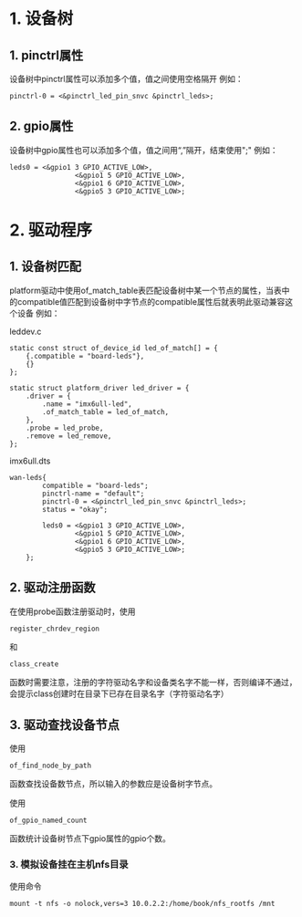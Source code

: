 # 1. 设备树
## 1. pinctrl属性
设备树中pinctrl属性可以添加多个值，值之间使用空格隔开
例如：
```
pinctrl-0 = <&pinctrl_led_pin_snvc &pinctrl_leds>;
```
## 2. gpio属性
设备树中gpio属性也可以添加多个值，值之间用“,”隔开，结束使用";"
例如：
```
leds0 = <&gpio1 3 GPIO_ACTIVE_LOW>,
				<&gpio1 5 GPIO_ACTIVE_LOW>,
				<&gpio1 6 GPIO_ACTIVE_LOW>,
				<&gpio5 3 GPIO_ACTIVE_LOW>;
```

# 2. 驱动程序
## 1. 设备树匹配
platform驱动中使用of_match_table表匹配设备树中某一个节点的属性，当表中的compatible值匹配到设备树中字节点的compatible属性后就表明此驱动兼容这个设备
例如：

leddev.c
```
static const struct of_device_id led_of_match[] = {
    {.compatible = "board-leds"},
    {}
};

static struct platform_driver led_driver = {
    .driver = {
        .name = "imx6ull-led",
        .of_match_table = led_of_match,
    },
    .probe = led_probe,
    .remove = led_remove,
};
```
imx6ull.dts
```
wan-leds{
		compatible = "board-leds";
		pinctrl-name = "default";
		pinctrl-0 = <&pinctrl_led_pin_snvc &pinctrl_leds>;
		status = "okay";

		leds0 = <&gpio1 3 GPIO_ACTIVE_LOW>,
				<&gpio1 5 GPIO_ACTIVE_LOW>,
				<&gpio1 6 GPIO_ACTIVE_LOW>,
				<&gpio5 3 GPIO_ACTIVE_LOW>;
	};
```

## 2. 驱动注册函数
在使用probe函数注册驱动时，使用
```
register_chrdev_region
```
和
```
class_create
```
函数时需要注意，注册的字符驱动名字和设备类名字不能一样，否则编译不通过，会提示class创建时在目录下已存在目录名字（字符驱动名字）

## 3. 驱动查找设备节点
使用
```
of_find_node_by_path
```
函数查找设备数节点，所以输入的参数应是设备树字节点。

使用
```
of_gpio_named_count
```
函数统计设备树节点下gpio属性的gpio个数。

### 3. 模拟设备挂在主机nfs目录
使用命令
```
mount -t nfs -o nolock,vers=3 10.0.2.2:/home/book/nfs_rootfs /mnt
```